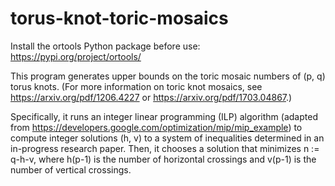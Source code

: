 # torus-knot-toric-mosaics
Install the ortools Python package before use: https://pypi.org/project/ortools/

This program generates upper bounds on the toric mosaic numbers of (p, q) torus knots. (For more information on toric knot mosaics, see https://arxiv.org/pdf/1206.4227 or https://arxiv.org/pdf/1703.04867.)

Specifically, it runs an integer linear programming (ILP) algorithm (adapted from https://developers.google.com/optimization/mip/mip_example) to compute integer solutions (h, v) to a system of inequalities determined in an in-progress research paper. Then, it chooses a solution that minimizes n := q-h-v, where h(p-1) is the number of horizontal crossings and v(p-1) is the number of vertical crossings.
